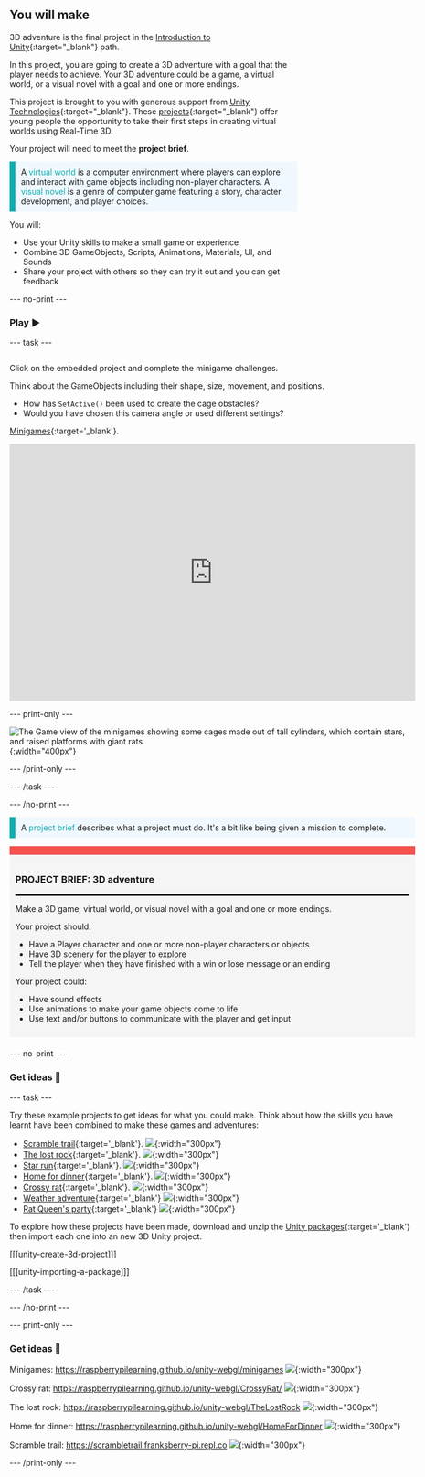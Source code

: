 ## You will make

3D adventure is the final project in the [Introduction to Unity](https://projects.raspberrypi.org/en/pathways/unity-intro){:target="_blank"} path.

In this project, you are going to create a 3D adventure with a goal that the player needs to achieve. Your 3D adventure could be a game, a virtual world, or a visual novel with a goal and one or more endings.

This project is brought to you with generous support from [Unity Technologies](https://unity.com/){:target="_blank"}.  These [projects](https://projects.raspberrypi.org/en/pathways/unity-intro){:target="_blank"} offer young people the opportunity to take their first steps in creating virtual worlds using Real-Time 3D.

Your project will need to meet the **project brief**.

<p style="border-left: solid; border-width:10px; border-color: #0faeb0; background-color: aliceblue; padding: 10px;">
A <span style="color: #0faeb0">virtual world</span> is a computer environment where players can explore and interact with game objects including non-player characters. A <span style="color: #0faeb0">visual novel</span> is a genre of computer game featuring a story, character development, and player choices.</p>

You will:
+ Use your Unity skills to make a small game or experience
+ Combine 3D GameObjects, Scripts, Animations, Materials, UI, and Sounds
+ Share your project with others so they can try it out and you can get feedback

--- no-print ---

### Play ▶️

--- task ---

<div style="display: flex; flex-wrap: wrap">
<div style="flex-basis: 175px; flex-grow: 1">

Click on the embedded project and complete the minigame challenges.

Think about the GameObjects including their shape, size, movement, and positions.
+ How has `SetActive()` been used to create the cage obstacles?
+ Would you have chosen this camera angle or used different settings?

[Minigames](https://raspberrypilearning.github.io/unity-webgl/minigames){:target='_blank'}.

<iframe allowtransparency="true" width="710" height="450" src="https://raspberrypilearning.github.io/unity-webgl/minigames" frameborder="0"></iframe>

--- print-only ---

![The Game view of the minigames showing some cages made out of tall cylinders, which contain stars, and raised platforms with giant rats.](images/minigames.png){:width="400px"}

--- /print-only ---

--- /task ---

--- /no-print ---

<p style="border-left: solid; border-width:10px; border-color: #0faeb0; background-color: aliceblue; padding: 10px;">
A <span style="color: #0faeb0">project brief</span> describes what a project must do. It's a bit like being given a mission to complete.
</p>

<div style="border-top: 15px solid #f3524f; background-color: whitesmoke; margin-bottom: 20px; padding: 10px;">

### PROJECT BRIEF: 3D adventure
<hr style="border-top: 2px solid black;">

Make a 3D game, virtual world, or visual novel with a goal and one or more endings.

Your project should:
+ Have a Player character and one or more non-player characters or objects
+ Have 3D scenery for the player to explore
+ Tell the player when they have finished with a win or lose message or an ending 

Your project could:
+ Have sound effects
+ Use animations to make your game objects come to life
+ Use text and/or buttons to communicate with the player and get input
</div>

--- no-print ---

### Get ideas 💭

--- task ---

Try these example projects to get ideas for what you could make. Think about how the skills you have learnt have been combined to make these games and adventures:

+ [Scramble trail](https://raspberrypilearning.github.io/unity-webgl/ScrambleTrail/){:target='_blank'}. ![](images/scramble-trail.png){:width="300px"}
+ [The lost rock](https://raspberrypilearning.github.io/unity-webgl/TheLostRock/){:target='_blank'}. ![](images/lost-rock.png){:width="300px"}
+ [Star run](star-run.png){:target='_blank'}. ![](images/star-run.png){:width="300px"}
+ [Home for dinner](https://raspberrypilearning.github.io/unity-webgl/HomeForDinner/){:target='_blank'}. ![](images/home-for-dinner.png){:width="300px"}
+ [Crossy rat](https://raspberrypilearning.github.io/unity-webgl/CrossyRat/){:target='_blank'}. ![](images/crossy-rat.png){:width="300px"}
+ [Weather adventure](https://weather3dadventure.rpfilt.repl.co/){:target='_blank'}
![](images/weather-3d-adventure.png){:width="300px"}
+ [Rat Queen's party](https://castle3dadventure.rpfilt.repl.co){:target='_blank'}
![](images/castle-3D-adventure.png){:width="300px"}

To explore how these projects have been made, download and unzip the [Unity packages](https://rpf.io/p/en/3d-adventure-get){:target='_blank'} then import each one into an new 3D Unity project.

[[[unity-create-3d-project]]]

[[[unity-importing-a-package]]]

--- /task ---

--- /no-print ---

--- print-only ---

### Get ideas 💭

Minigames: https://raspberrypilearning.github.io/unity-webgl/minigames ![](images/minigames.png){:width="300px"}

Crossy rat: https://raspberrypilearning.github.io/unity-webgl/CrossyRat/ ![](images/crossy-rat.png){:width="300px"}

The lost rock: https://raspberrypilearning.github.io/unity-webgl/TheLostRock ![](images/lost-rock.png){:width="300px"}

Home for dinner: https://raspberrypilearning.github.io/unity-webgl/HomeForDinner ![](images/home-for-dinner.png){:width="300px"}

Scramble trail: https://scrambletrail.franksberry-pi.repl.co ![](images/scramble-trail.png){:width="300px"}

--- /print-only ---


